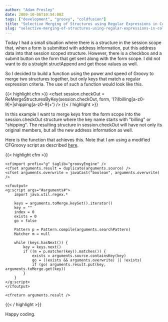 ```yaml
---
author: "Adam Presley"
date: 2009-10-06T10:54:00Z
tags: ["development", "groovy", "coldfusion"]
title: "Selective Merging of Structures using Regular Expressions in ColdFusion"
slug: "selective-merging-of-structures-using-regular-expressions-in-coldfusion"
---
```


Today I had a small situation where there is a structure in the session
scope that, when a form is submitted with address information, put this
address data into that session scoped structure. However, there is a
checkbox and a submit button on the form that get sent along with the
form scope. I did not want to do a straight structAppend and get those
values as well.

So I decided to build a function using the power and speed of Groovy to
merge two structures together, but only keys that match a regular
expression criteria. The use of such a function would look like this.

{{< highlight cfm >}}
<cfset session.checkOut = ReMergeStructuresByKey(session.checkOut, form, '(?i)billing[a-z0-9]+|shipping[a-z0-9]+') />
{{< / highlight >}}

In this example I want to merge keys from the form scope into the
session.checkOut structure where the key name starts with "billing" or
"shipping". The resulting structure in session.checkOut will have not
only its original members, but all the new address information as well.

Here is the function that achieves this. Note that I am using a modified
CFGroovy script as described [here](#post/2009/08/cfgroovy2-and-arguments-scope-in-functions).

{{< highlight cfm >}}
<cffunction name="ReMergeStructuresByKey" returntype="any" access="public" output="true">
	<cfargument name="source" type="struct" required="true" />
	<cfargument name="toMerge" type="struct" required="true" />
	<cfargument name="searchPattern" type="string" required="true" />
	<cfargument name="overwrite" type="boolean" required="false" default="true" />

	<cfimport prefix="g" taglib="groovyEngine" />
	<cfset arguments.result = duplicate(arguments.source) />
	<cfset arguments.overwrite = javaCast("boolean", arguments.overwrite) />

	<cfoutput>
	<g:script args="#arguments#">
		import java.util.regex.*

		keys = arguments.toMerge.keySet().iterator()
		key = ""
		index = 0
		exists = 0
		go = false

		Pattern p = Pattern.compile(arguments.searchPattern)
		Matcher m = null

		while (keys.hasNext()) {
			key = keys.next()
			if ((m = p.matcher(key)).matches()) {
				exists = arguments.source.containsKey(key)
				go = ((exists && arguments.overwrite) || !exists)
				if (go) arguments.result.put(key, arguments.toMerge.get(key))
			}
		}
	</g:script>
	</cfoutput>

	<cfreturn arguments.result />
</cffunction>
{{< / highlight >}}

Happy coding.
